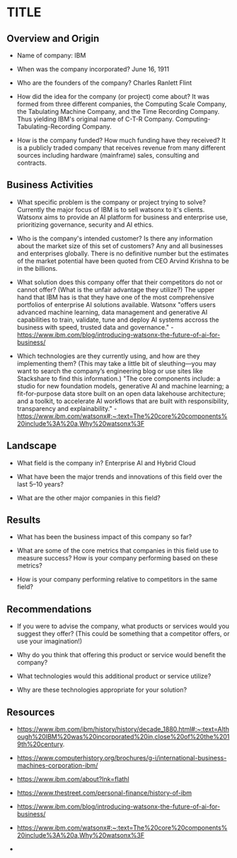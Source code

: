 # TITLE

## Overview and Origin

* Name of company: IBM

* When was the company incorporated? June 16, 1911

* Who are the founders of the company? Charles Ranlett Flint

* How did the idea for the company (or project) come about? It was formed from three different companies, the Computing Scale Company, the Tabulating Machine Company, and the Time Recording Company. Thus yielding IBM's original name of C-T-R Company. Computing-Tabulating-Recording Company.

* How is the company funded? How much funding have they received? It is a publicly traded company that receives revenue from many different sources including hardware (mainframe) sales, consulting and contracts.

## Business Activities

* What specific problem is the company or project trying to solve? Currently the major focus of IBM is to sell watsonx to it's clients. Watsonx aims to provide an AI platform for business and enterprise use, prioritizing governance, security and AI ethics.

* Who is the company's intended customer? Is there any information about the market size of this set of customers? Any and all businesses and enterprises globally. There is no definitive number but the estimates of the market potential have been quoted from CEO Arvind Krishna to be in the billions. 

* What solution does this company offer that their competitors do not or cannot offer? (What is the unfair advantage they utilize?) The upper hand that IBM has is that they have one of the most comprehensive portfolios of enterprise AI solutions available. Watsonx "offers users advanced machine learning, data management and generative AI capabilities to train, validate, tune and deploy AI systems accross the business with speed, trusted data and governance." - https://www.ibm.com/blog/introducing-watsonx-the-future-of-ai-for-business/

* Which technologies are they currently using, and how are they implementing them? (This may take a little bit of sleuthing&mdash;you may want to search the company’s engineering blog or use sites like Stackshare to find this information.) "The core components include: a studio for new foundation models, generative AI and machine learning; a fit-for-purpose data store built on an open data lakehouse architecture; and a toolkit, to accelerate AI workflows that are built with responsibility, transparency and explainability." - https://www.ibm.com/watsonx#:~:text=The%20core%20components%20include%3A%20a,Why%20watsonx%3F

## Landscape

* What field is the company in? Enterprise AI and Hybrid Cloud

* What have been the major trends and innovations of this field over the last 5&ndash;10 years? 

* What are the other major companies in this field?

## Results

* What has been the business impact of this company so far?

* What are some of the core metrics that companies in this field use to measure success? How is your company performing based on these metrics?

* How is your company performing relative to competitors in the same field?

## Recommendations

* If you were to advise the company, what products or services would you suggest they offer? (This could be something that a competitor offers, or use your imagination!)

* Why do you think that offering this product or service would benefit the company?

* What technologies would this additional product or service utilize?

* Why are these technologies appropriate for your solution?

## Resources

* https://www.ibm.com/ibm/history/history/decade_1880.html#:~:text=Although%20IBM%20was%20incorporated%20in,close%20of%20the%2019th%20century.

* https://www.computerhistory.org/brochures/g-i/international-business-machines-corporation-ibm/

* https://www.ibm.com/about?lnk=flathl

* https://www.thestreet.com/personal-finance/history-of-ibm

* https://www.ibm.com/blog/introducing-watsonx-the-future-of-ai-for-business/

* https://www.ibm.com/watsonx#:~:text=The%20core%20components%20include%3A%20a,Why%20watsonx%3F

* 